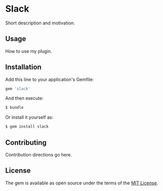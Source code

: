 # Slack
Short description and motivation.

## Usage
How to use my plugin.

## Installation
Add this line to your application's Gemfile:

```ruby
gem 'slack'
```

And then execute:
```bash
$ bundle
```

Or install it yourself as:
```bash
$ gem install slack
```

## Contributing
Contribution directions go here.

## License
The gem is available as open source under the terms of the [MIT License](http://opensource.org/licenses/MIT).
